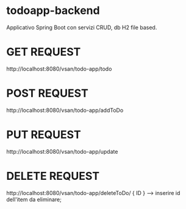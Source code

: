 # todoapp-backend
Applicativo Spring Boot con servizi CRUD, db  H2 file based.

# GET REQUEST
http://localhost:8080/vsan/todo-app/todo

# POST REQUEST
http://localhost:8080/vsan/todo-app/addToDo

# PUT REQUEST
http://localhost:8080/vsan/todo-app/update

# DELETE REQUEST
http://localhost:8080/vsan/todo-app/deleteToDo/ { ID } --> inserire id dell'item da eliminare;
